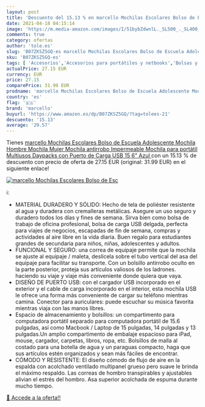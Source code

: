 ```yaml
---
layout: post
title: 'Descuento del 15.13 % en marcello Mochilas Escolares Bolso de Esc'
date: 2021-04-18 04:15:14
image: 'https://m.media-amazon.com/images/I/51bybZdwnlL._SL500_._SL400_.jpg'
comments: true
category: ofertas
author: 'tole.es'
slug: 'B07ZKSZ5GQ-es marcello Mochilas Escolares Bolso de Escuela Adolescente...'
sku: 'B07ZKSZ5GQ-es'
tags: [ 'Accesorios','Accesorios para portátiles y netbooks','Bolsas y fundas para portátiles y netbooks','Informática','Mochilas para portátiles y netbooks','marcello','mochila', ]
actualPrice: 27.15 EUR
currency: EUR
price: 27.15
comparePrice: 31.99 EUR
prodname: 'marcello Mochilas Escolares Bolso de Escuela Adolescente Mochila Hombre Mochila Mujer Mochila antirrobo Impermeable Mochila para portátil Multiusos Daypacks con Puerto de Carga USB  15 6" Azul '
country: 'es'
flag: '🇪🇸'
brand: 'marcello'
buyurl: 'https://www.amazon.es/dp/B07ZKSZ5GQ/?tag=tolees-21'
descuento: '15.13'
average: '29.57'
---
```


Tienes [marcello Mochilas Escolares Bolso de Escuela Adolescente Mochila Hombre Mochila Mujer Mochila antirrobo Impermeable Mochila para portátil Multiusos Daypacks con Puerto de Carga USB  15 6" Azul ](https://www.amazon.es/dp/B07ZKSZ5GQ/?tag=tolees-21) con un 15.13 % de descuento con precio de oferta de 27.15 EUR (original: 31.99 EUR) en el siguiente enlace!

[![marcello Mochilas Escolares Bolso de Esc](https://m.media-amazon.com/images/I/51bybZdwnlL._SL500_._SL400_.jpg)](https://www.amazon.es/dp/B07ZKSZ5GQ/?tag=tolees-21)

ℹ️:

- MATERIAL DURADERO Y SÓLIDO: Hecho de tela de poliéster resistente al agua y duradera con cremalleras metálicas. Asegure un uso seguro y duradero todos los días y fines de semana. Sirva bien como bolsa de trabajo de oficina profesional, bolsa de carga USB delgada, perfecta para viajes de negocios, escapadas de fin de semana, compras y actividades al aire libre en la vida diaria. Buen regalo para estudiantes grandes de secundaria para niños, niñas, adolescentes y adultos.
- FUNCIONAL Y SEGURO: una correa de equipaje permite que la mochila se ajuste al equipaje / maleta, deslícela sobre el tubo vertical del asa del equipaje para facilitar su transporte. Con un bolsillo antirrobo oculto en la parte posterior, proteja sus artículos valiosos de los ladrones. haciendo su viaje y viaje más conveniente donde quiera que vaya.
- DISEÑO DE PUERTO USB: con el cargador USB incorporado en el exterior y el cable de carga incorporado en el interior, esta mochila USB le ofrece una forma más conveniente de cargar su teléfono mientras camina. Conector para auriculares: puede escuchar su música favorita mientras viaja con las manos libres.
- Espacio de almacenamiento y bolsillos: un compartimento para computadora portátil separado para computadora portátil de 15.6 pulgadas, así como Macbook / Laptop de 15 pulgadas, 14 pulgadas y 13 pulgadas.Un amplio compartimento de embalaje espacioso para iPad, mouse, cargador, carpetas, libros, ropa, etc. Bolsillos de malla al costado para una botella de agua y un paraguas compacto, haga que sus artículos estén organizados y sean más fáciles de encontrar.
- CÓMODO Y RESISTENTE: El diseño cómodo de flujo de aire en la espalda con acolchado ventilado multipanel grueso pero suave le brinda el máximo respaldo. Las correas de hombro transpirables y ajustables alivian el estrés del hombro. Asa superior acolchada de espuma durante mucho tiempo.

[🛒 Accede a la oferta!!](https://www.amazon.es/dp/B07ZKSZ5GQ/?tag=tolees-21)
